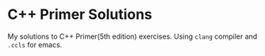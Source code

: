 # C++ Primer Solutions

My solutions to C++ Primer(5th edition) exercises. Using ```clang``` compiler and
```.ccls``` for emacs.
